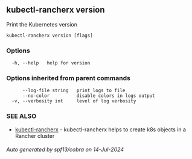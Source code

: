 ## kubectl-rancherx version

Print the Kubernetes version

```
kubectl-rancherx version [flags]
```

### Options

```
  -h, --help   help for version
```

### Options inherited from parent commands

```
      --log-file string   print logs to file
      --no-color          disable colors in logs output
  -v, --verbosity int     level of log verbosity
```

### SEE ALSO

* [kubectl-rancherx](kubectl-rancherx.md)	 - kubectl-rancherx helps to create k8s objects in a Rancher cluster

###### Auto generated by spf13/cobra on 14-Jul-2024
